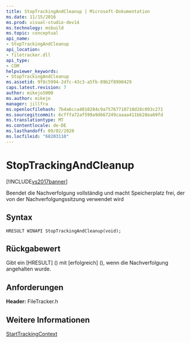 ```yaml
---
title: StopTrackingAndCleanup | Microsoft-Dokumentation
ms.date: 11/15/2016
ms.prod: visual-studio-dev14
ms.technology: msbuild
ms.topic: conceptual
api_name:
- StopTrackingAndCleanup
api_location:
- filetracker.dll
api_type:
- COM
helpviewer_keywords:
- StopTrackingAndCleanup
ms.assetid: 9f8c5994-2dfc-43c3-a5fb-89b2f8990429
caps.latest.revision: 7
author: mikejo5000
ms.author: mikejo
manager: jillfra
ms.openlocfilehash: 7b4a6cca4010284c9a75767710710d28c093c271
ms.sourcegitcommit: 6cfffa72af599a9d667249caaaa411bb28ea69fd
ms.translationtype: MT
ms.contentlocale: de-DE
ms.lasthandoff: 09/02/2020
ms.locfileid: "68203110"
---
```

# <a name="stoptrackingandcleanup"></a>StopTrackingAndCleanup
[!INCLUDE[vs2017banner](../includes/vs2017banner.md)]

Beendet die Nachverfolgung vollständig und macht Speicherplatz frei, der von der Nachverfolgungssitzung verwendet wird  
  
## <a name="syntax"></a>Syntax  
  
```  
HRESULT WINAPI StopTrackingAndCleanup(void);  
```  
  
## <a name="return-value"></a>Rückgabewert  
 Gibt ein [HRESULT] (<!-- TODO: review code entity reference <xref:assetId:///HRESULT?qualifyHint=False&amp;autoUpgrade=True>  -->) mit [erfolgreich] (<!-- TODO: review code entity reference <xref:assetId:///SUCCEEDED?qualifyHint=False&amp;autoUpgrade=True>  -->), wenn die Nachverfolgung angehalten wurde.  
  
## <a name="requirements"></a>Anforderungen  
 **Header:** FileTracker.h  
  
## <a name="see-also"></a>Weitere Informationen  
 [StartTrackingContext](../msbuild/starttrackingcontext.md)
